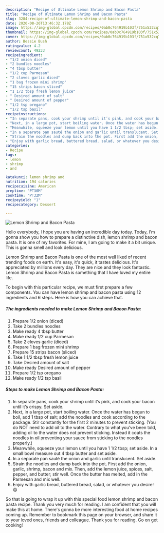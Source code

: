 ```yaml
---
description: "Recipe of Ultimate Lemon Shrimp and Bacon Pasta"
title: "Recipe of Ultimate Lemon Shrimp and Bacon Pasta"
slug: 3284-recipe-of-ultimate-lemon-shrimp-and-bacon-pasta
date: 2020-08-26T13:46:32.178Z
image: https://img-global.cpcdn.com/recipes/0ab0c764919b103f/751x532cq70/lemon-shrimp-and-bacon-pasta-recipe-main-photo.jpg
thumbnail: https://img-global.cpcdn.com/recipes/0ab0c764919b103f/751x532cq70/lemon-shrimp-and-bacon-pasta-recipe-main-photo.jpg
cover: https://img-global.cpcdn.com/recipes/0ab0c764919b103f/751x532cq70/lemon-shrimp-and-bacon-pasta-recipe-main-photo.jpg
author: Bessie Bush
ratingvalue: 4.2
reviewcount: 49233
recipeingredient:
- "1/2 onion diced"
- "2 bundles noodles"
- "4 tbsp butter"
- "1/2 cup Parmesan"
- "2 cloves garlic diced"
- "1 bag frozen mini shrimp"
- "15 strips bacon sliced"
- "1 1/2 tbsp fresh lemon juice"
- " Desired amount of salt"
- " Desired amount of pepper"
- "1/2 tsp oregano"
- "1/2 tsp basil"
recipeinstructions:
- "In separate pans, cook your shrimp until it’s pink, and cook your bacon until it’s crispy. Set aside."
- "Next, in a large pot, start boiling water. Once the water has begun to boil, add 1 tbsp of salt; add the noodles and cook according to the package. Stir constantly for the first 2 minutes to prevent sticking. (You do NOT need to add oil to the water. Contrary to what you’ve been told, adding oil to the water does not prevent sticking. Instead it coats the noodles in oil preventing your sauce from sticking to the noodles properly.)"
- "Meanwhile, squeeze your lemon until you have 1 1/2 tbsp; set aside. In a small bowl measure out 4 tbsp butter and set aside."
- "In a separate pan sauté the onion and garlic until translucent. Set aside."
- "Strain the noodles and dump back into the pot. First add the onion, garlic, shrimp, bacon and mix. Then, add the lemon juice, spices, salt, pepper, and butter; stir well. Once the butter has melted, add in the Parmesan and mix well."
- "Enjoy with garlic bread, buttered bread, salad, or whatever you desire! 😋"
categories:
- Recipe
tags:
- lemon
- shrimp
- and

katakunci: lemon shrimp and 
nutrition: 194 calories
recipecuisine: American
preptime: "PT30M"
cooktime: "PT32M"
recipeyield: "1"
recipecategory: Dessert

---
```



![Lemon Shrimp and Bacon Pasta](https://img-global.cpcdn.com/recipes/0ab0c764919b103f/751x532cq70/lemon-shrimp-and-bacon-pasta-recipe-main-photo.jpg)

Hello everybody, I hope you are having an incredible day today. Today, I'm gonna show you how to prepare a distinctive dish, lemon shrimp and bacon pasta. It is one of my favorites. For mine, I am going to make it a bit unique. This is gonna smell and look delicious.



Lemon Shrimp and Bacon Pasta is one of the most well liked of recent trending foods on earth. It's easy, it's quick, it tastes delicious. It's appreciated by millions every day. They are nice and they look fantastic. Lemon Shrimp and Bacon Pasta is something that I have loved my entire life.


To begin with this particular recipe, we must first prepare a few components. You can have lemon shrimp and bacon pasta using 12 ingredients and 6 steps. Here is how you can achieve that.

<!--inarticleads1-->

##### The ingredients needed to make Lemon Shrimp and Bacon Pasta:

1. Prepare 1/2 onion (diced)
1. Take 2 bundles noodles
1. Make ready 4 tbsp butter
1. Make ready 1/2 cup Parmesan
1. Take 2 cloves garlic (diced)
1. Prepare 1 bag frozen mini shrimp
1. Prepare 15 strips bacon (sliced)
1. Take 1 1/2 tbsp fresh lemon juice
1. Take  Desired amount of salt
1. Make ready  Desired amount of pepper
1. Prepare 1/2 tsp oregano
1. Make ready 1/2 tsp basil




<!--inarticleads2-->

##### Steps to make Lemon Shrimp and Bacon Pasta:

1. In separate pans, cook your shrimp until it’s pink, and cook your bacon until it’s crispy. Set aside.
1. Next, in a large pot, start boiling water. Once the water has begun to boil, add 1 tbsp of salt; add the noodles and cook according to the package. Stir constantly for the first 2 minutes to prevent sticking. (You do NOT need to add oil to the water. Contrary to what you’ve been told, adding oil to the water does not prevent sticking. Instead it coats the noodles in oil preventing your sauce from sticking to the noodles properly.)
1. Meanwhile, squeeze your lemon until you have 1 1/2 tbsp; set aside. In a small bowl measure out 4 tbsp butter and set aside.
1. In a separate pan sauté the onion and garlic until translucent. Set aside.
1. Strain the noodles and dump back into the pot. First add the onion, garlic, shrimp, bacon and mix. Then, add the lemon juice, spices, salt, pepper, and butter; stir well. Once the butter has melted, add in the Parmesan and mix well.
1. Enjoy with garlic bread, buttered bread, salad, or whatever you desire! 😋




So that is going to wrap it up with this special food lemon shrimp and bacon pasta recipe. Thank you very much for reading. I am confident that you will make this at home. There's gonna be more interesting food at home recipes coming up. Remember to bookmark this page on your browser, and share it to your loved ones, friends and colleague. Thank you for reading. Go on get cooking!
